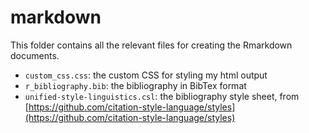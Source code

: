 # markdown

This folder contains all the relevant files for creating the Rmarkdown documents.

- `custom_css.css`: the custom CSS for styling my html output
- `r_bibliography.bib`: the bibliography in BibTex format
- `unified-style-linguistics.csl`: the bibliography style sheet, from [https://github.com/citation-style-language/styles](https://github.com/citation-style-language/styles)

